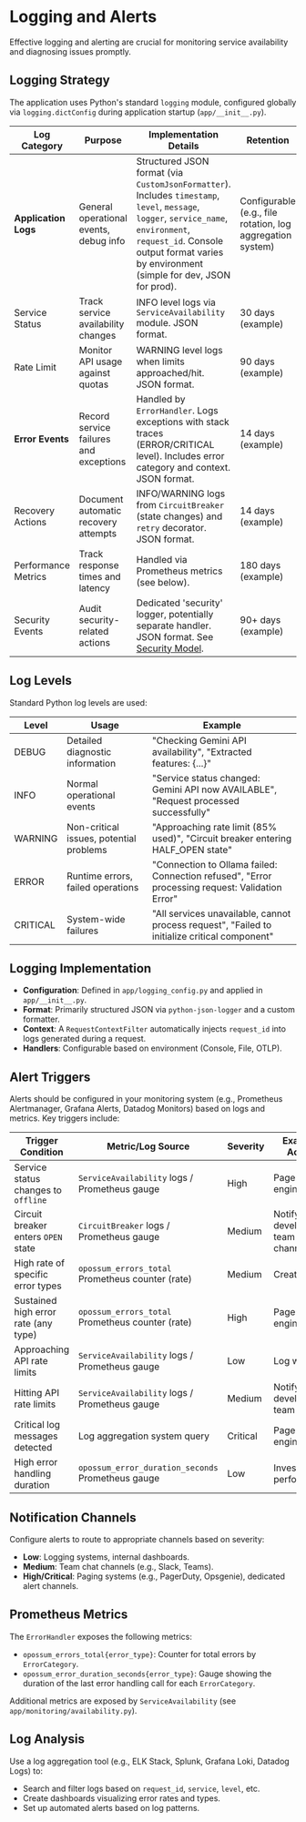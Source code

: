 # Logging and Alerts

Effective logging and alerting are crucial for monitoring service availability and diagnosing issues promptly.

## Logging Strategy

The application uses Python's standard `logging` module, configured globally via `logging.dictConfig` during application startup (`app/__init__.py`).

| Log Category        | Purpose                                | Implementation Details                                     | Retention |
|---------------------|----------------------------------------|------------------------------------------------------------|-----------|
| **Application Logs**| General operational events, debug info | Structured JSON format (via `CustomJsonFormatter`). Includes `timestamp`, `level`, `message`, `logger`, `service_name`, `environment`, `request_id`. Console output format varies by environment (simple for dev, JSON for prod). | Configurable (e.g., file rotation, log aggregation system) |
| Service Status      | Track service availability changes     | INFO level logs via `ServiceAvailability` module. JSON format. | 30 days (example) |
| Rate Limit          | Monitor API usage against quotas       | WARNING level logs when limits approached/hit. JSON format. | 90 days (example) |
| **Error Events**    | Record service failures and exceptions | Handled by `ErrorHandler`. Logs exceptions with stack traces (ERROR/CRITICAL level). Includes error category and context. JSON format. | 14 days (example) |
| Recovery Actions    | Document automatic recovery attempts   | INFO/WARNING logs from `CircuitBreaker` (state changes) and `retry` decorator. JSON format. | 14 days (example) |
| Performance Metrics | Track response times and latency       | Handled via Prometheus metrics (see below).                | 180 days (example) |
| Security Events     | Audit security-related actions         | Dedicated 'security' logger, potentially separate handler. JSON format. See [Security Model](../technical/security-model.md#monitoring-and-incident-response). | 90+ days (example) |

## Log Levels

Standard Python log levels are used:

| Level    | Usage                             | Example                                               |
|----------|-----------------------------------|-------------------------------------------------------|
| DEBUG    | Detailed diagnostic information   | "Checking Gemini API availability", "Extracted features: {...}" |
| INFO     | Normal operational events         | "Service status changed: Gemini API now AVAILABLE", "Request processed successfully" |
| WARNING  | Non-critical issues, potential problems | "Approaching rate limit (85% used)", "Circuit breaker entering HALF_OPEN state" |
| ERROR    | Runtime errors, failed operations | "Connection to Ollama failed: Connection refused", "Error processing request: Validation Error" |
| CRITICAL | System-wide failures              | "All services unavailable, cannot process request", "Failed to initialize critical component" |

## Logging Implementation

- **Configuration**: Defined in `app/logging_config.py` and applied in `app/__init__.py`.
- **Format**: Primarily structured JSON via `python-json-logger` and a custom formatter.
- **Context**: A `RequestContextFilter` automatically injects `request_id` into logs generated during a request.
- **Handlers**: Configurable based on environment (Console, File, OTLP).

## Alert Triggers

Alerts should be configured in your monitoring system (e.g., Prometheus Alertmanager, Grafana Alerts, Datadog Monitors) based on logs and metrics. Key triggers include:

| Trigger Condition                     | Metric/Log Source                                       | Severity | Example Action                  |
|---------------------------------------|---------------------------------------------------------|----------|---------------------------------|
| Service status changes to `offline`   | `ServiceAvailability` logs / Prometheus gauge           | High     | Page on-call engineer           |
| Circuit breaker enters `OPEN` state   | `CircuitBreaker` logs / Prometheus gauge                | Medium   | Notify development team channel |
| High rate of specific error types     | `opossum_errors_total` Prometheus counter (rate)        | Medium   | Create ticket                   |
| Sustained high error rate (any type)  | `opossum_errors_total` Prometheus counter (rate)        | High     | Page on-call engineer           |
| Approaching API rate limits           | `ServiceAvailability` logs / Prometheus gauge           | Low      | Log warning                     |
| Hitting API rate limits               | `ServiceAvailability` logs / Prometheus gauge           | Medium   | Notify development team         |
| Critical log messages detected        | Log aggregation system query                            | Critical | Page on-call engineer           |
| High error handling duration          | `opossum_error_duration_seconds` Prometheus gauge       | Low      | Investigate performance         |

## Notification Channels

Configure alerts to route to appropriate channels based on severity:

- **Low**: Logging systems, internal dashboards.
- **Medium**: Team chat channels (e.g., Slack, Teams).
- **High/Critical**: Paging systems (e.g., PagerDuty, Opsgenie), dedicated alert channels.

## Prometheus Metrics

The `ErrorHandler` exposes the following metrics:

- `opossum_errors_total{error_type}`: Counter for total errors by `ErrorCategory`.
- `opossum_error_duration_seconds{error_type}`: Gauge showing the duration of the last error handling call for each `ErrorCategory`.

Additional metrics are exposed by `ServiceAvailability` (see `app/monitoring/availability.py`).

## Log Analysis

Use a log aggregation tool (e.g., ELK Stack, Splunk, Grafana Loki, Datadog Logs) to:
- Search and filter logs based on `request_id`, `service`, `level`, etc.
- Create dashboards visualizing error rates and types.
- Set up automated alerts based on log patterns.